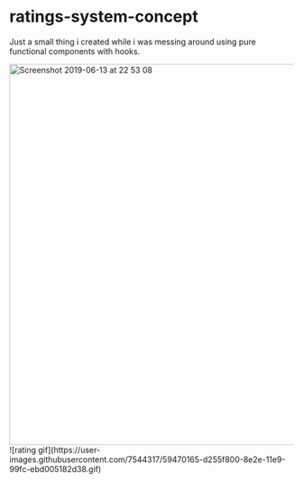 # ratings-system-concept
Just a small thing i created while i was messing around using pure functional components with hooks.


<img width="674" alt="Screenshot 2019-06-13 at 22 53 08" src="https://user-images.githubusercontent.com/7544317/59470011-62e00880-8e2e-11e9-8413-dff48c4f983b.png">
![rating gif](https://user-images.githubusercontent.com/7544317/59470165-d255f800-8e2e-11e9-99fc-ebd005182d38.gif)
